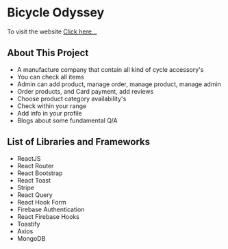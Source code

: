 # Bicycle Odyssey

To visit the website [Click here...](https://car-shop-client.web.app/)

## About This Project
* A manufacture company that contain all kind of cycle accessory's
* You can check all items
* Admin can add product, manage order, manage product, manage admin
* Order products, and Card payment, add reviews
* Choose product category availability's
* Check within your range
* Add info in your profile
* Blogs about some fundamental Q/A

## List of Libraries and Frameworks
* ReactJS
* React Router
* React Bootstrap
* React Toast
* Stripe
* React Query
* React Hook Form
* Firebase Authentication
* React Firebase Hooks
* Toastify
* Axios
* MongoDB
